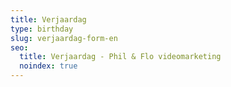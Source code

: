 ```yaml
---
title: Verjaardag
type: birthday
slug: verjaardag-form-en
seo:
  title: Verjaardag - Phil & Flo videomarketing
  noindex: true
---
```

